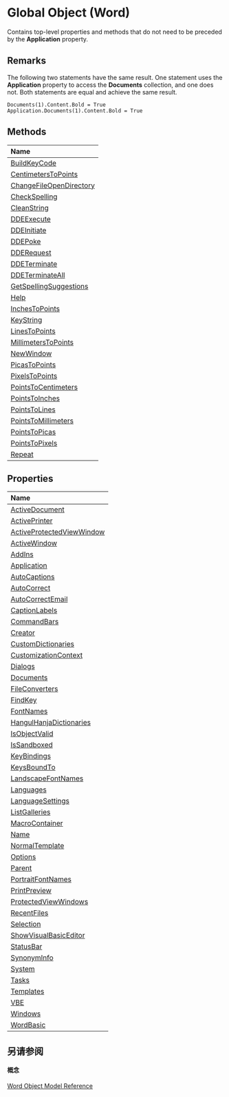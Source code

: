 
# Global Object (Word)

Contains top-level properties and methods that do not need to be preceded by the  **Application** property.


## Remarks

The following two statements have the same result. One statement uses the  **Application** property to access the **Documents** collection, and one does not. Both statements are equal and achieve the same result.


```
Documents(1).Content.Bold = True 
Application.Documents(1).Content.Bold = True
```


## Methods



|**Name**|
|:-----|
|[BuildKeyCode](dc9870a9-0c0d-5985-e3fc-79c5a1b467c6.md)|
|[CentimetersToPoints](dc32bb5f-9ea4-e366-d1ad-ac852dc05d82.md)|
|[ChangeFileOpenDirectory](16743466-a8d2-6c4b-063a-eeb8cfb1a2c9.md)|
|[CheckSpelling](eb264c56-090f-b1af-3d0b-5ee5190345b7.md)|
|[CleanString](787434a2-ff6d-f812-9106-843a69c1cde8.md)|
|[DDEExecute](f1ae9960-59b9-e637-c507-606c13e36c92.md)|
|[DDEInitiate](4b27c9dc-6d81-50e7-968b-f583cd1f23b9.md)|
|[DDEPoke](d92a84af-d1c2-4082-2e6d-993493ff1ab5.md)|
|[DDERequest](be540a7b-9a38-633a-cf48-2a15a3159a51.md)|
|[DDETerminate](2502d0a7-c90b-1169-7b7b-a5d2b26445a6.md)|
|[DDETerminateAll](67688b3e-06df-a6b0-10f6-ecbd29ed386a.md)|
|[GetSpellingSuggestions](1539a24d-1548-d330-b90b-98d118b999c4.md)|
|[Help](cfae6e61-84bf-2462-39c5-569baec866ee.md)|
|[InchesToPoints](7e8f5631-fa6a-702a-5785-da7b34495a22.md)|
|[KeyString](4ad72e74-d26d-093e-8404-b3dc10ebe1f0.md)|
|[LinesToPoints](3acbbbef-0aec-d6aa-138f-cdd1e79e7dc6.md)|
|[MillimetersToPoints](c221d455-bcb1-f0eb-a658-53db12e06284.md)|
|[NewWindow](bf84590f-3a09-1f4f-3957-70a8af99686a.md)|
|[PicasToPoints](c1fb493b-d63d-484f-9d9b-c6781a0ff027.md)|
|[PixelsToPoints](671b06c5-c54f-417f-557b-53ea9fee1480.md)|
|[PointsToCentimeters](82f64aa2-3c9c-a3e0-5326-8d4227cee170.md)|
|[PointsToInches](e3d6ab40-3919-55e0-5829-603fca24c226.md)|
|[PointsToLines](3da78da9-3e4a-5dda-2987-a64ad835e9b0.md)|
|[PointsToMillimeters](0b7c9c70-4352-e427-db1b-4a1b5b2af426.md)|
|[PointsToPicas](7fea77c5-0cc8-ca5e-636b-37400493a6e0.md)|
|[PointsToPixels](e119ddf1-851c-2870-73f4-52da1d17c035.md)|
|[Repeat](23e2e300-cc01-cd9d-f761-0113a07267bd.md)|

## Properties



|**Name**|
|:-----|
|[ActiveDocument](ce25921e-7b90-c122-e054-6be678e4a69b.md)|
|[ActivePrinter](cf4dcba0-7b26-0569-8ab8-eb641696d0e1.md)|
|[ActiveProtectedViewWindow](4023444a-f433-7f38-bbc8-6055ed03cb6a.md)|
|[ActiveWindow](645913c3-0724-1604-9ac0-4e1b4e81439d.md)|
|[AddIns](21b0d291-aa8c-28c0-ef5e-6a566d17da9d.md)|
|[Application](5871a2b0-b0f8-44f6-4e4e-0639a6c52da2.md)|
|[AutoCaptions](88fac2d9-ac54-6f8a-aefd-100438a0ae1e.md)|
|[AutoCorrect](3565507b-c2b7-da6c-a725-ab925d695c6d.md)|
|[AutoCorrectEmail](778d2ab6-09cb-524f-1b31-5abe467ce14c.md)|
|[CaptionLabels](619ae4eb-56fb-ec1d-d2b2-4962e6e4fa5e.md)|
|[CommandBars](afe28899-5571-1493-3d1b-d738e858d730.md)|
|[Creator](dc5a4706-1610-e186-6139-4018fdee654f.md)|
|[CustomDictionaries](e0027537-b68d-d342-930e-9e581e112882.md)|
|[CustomizationContext](e541c2ee-4a4e-5fc0-fd1a-5c9a99d8f7e9.md)|
|[Dialogs](7eea3680-b232-c18a-d99a-d7c2a5b29cd4.md)|
|[Documents](a86bad22-aabf-dd0d-4b23-fc608d5db4c1.md)|
|[FileConverters](1112fe8e-5a32-bbef-d02f-f17f0603f539.md)|
|[FindKey](79203ae9-dcc9-ffb1-d974-0eb814268d6e.md)|
|[FontNames](aa70c33b-2ca3-849a-54b0-fe050072f9ac.md)|
|[HangulHanjaDictionaries](46a86461-960b-1ce2-9c86-624cdfd130c9.md)|
|[IsObjectValid](73115443-ad95-8e58-cd35-b9a34c6e641d.md)|
|[IsSandboxed](12bef36b-7ec6-5b43-f8b8-dbb5dacef868.md)|
|[KeyBindings](76b3fb80-9169-06b6-8aa6-d70d960ea2f8.md)|
|[KeysBoundTo](6347357b-1c63-eea2-d236-2c5f182eb676.md)|
|[LandscapeFontNames](7c99f031-9290-1ff2-f2b6-da038a1c423b.md)|
|[Languages](6f0d87f8-f0f8-5865-3ba5-2a383c212998.md)|
|[LanguageSettings](bb3c4930-bd70-7b3f-34e1-55899657f4ca.md)|
|[ListGalleries](56ac5cc2-552a-cff6-95cb-40eebd904eb7.md)|
|[MacroContainer](9718527c-eebd-4d62-f753-da449034b404.md)|
|[Name](960e5821-b4bb-ee70-6d97-18bbfd1abf66.md)|
|[NormalTemplate](ddfcd859-5d4c-e5f7-a04e-70102c1780d2.md)|
|[Options](1d73dd2d-2fdd-7f12-ce6d-c6b7542d284c.md)|
|[Parent](be8fd704-1ccc-23bd-d029-4a32ae1abf24.md)|
|[PortraitFontNames](07627cb8-a47f-14c9-b630-de9318e9e3d6.md)|
|[PrintPreview](f9da7e12-0d4b-4d1c-fd53-219f0f9c146f.md)|
|[ProtectedViewWindows](cac3b7a5-ace5-85c4-2626-4b5b7c421414.md)|
|[RecentFiles](e1004877-5fe4-8945-6b7d-8f5279201362.md)|
|[Selection](71938a78-36ae-07ba-496b-911bef746444.md)|
|[ShowVisualBasicEditor](8c9aeca6-64c3-f67d-1106-f0ab20c4d582.md)|
|[StatusBar](6c304f2e-ab89-a78a-e092-ccb83bb392be.md)|
|[SynonymInfo](792a9d40-2b03-6f3d-ed5e-2fc388a3b3d2.md)|
|[System](b1450081-e237-b45a-658e-f7c70bb0a1dc.md)|
|[Tasks](e6a89660-adfd-a8f0-6322-ac232ba3dce2.md)|
|[Templates](4aa67807-023a-2b52-4773-114d86e340e3.md)|
|[VBE](20a5da58-0e00-9cb2-59ae-cb94178f79c8.md)|
|[Windows](23ebd91a-8f72-4f63-4ad8-95f98e36309c.md)|
|[WordBasic](be6209eb-d06c-3399-23b2-31b62642fe83.md)|

## 另请参阅


#### 概念


[Word Object Model Reference](be452561-b436-bb9b-6f94-3faa9a74a6fd.md)